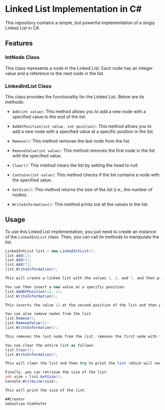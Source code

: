 # Linked List Implementation in C#

This repository contains a simple, but powerful implementation of a singly Linked List in C#.

## Features

### IntNode Class

This class represents a node in the Linked List. Each node has an integer value and a reference to the next node in the list.

### LinkedIntList Class

This class provides the functionality for the Linked List. Below are its methods:

- `Add(int value)`: This method allows you to add a new node with a specified value to the end of the list.

- `AddAtPosition(int value, int position)`: This method allows you to add a new node with a specified value at a specific position in the list.

- `Remove()`: This method removes the last node from the list.

- `RemoveValue(int value)`: This method removes the first node in the list with the specified value.

- `Clear()`: This method clears the list by setting the head to null.

- `Contains(int value)`: This method checks if the list contains a node with the specified value.

- `GetSize()`: This method returns the size of the list (i.e., the number of nodes).

- `WriteInformation()`: This method prints out all the values in the list.

## Usage

To use this Linked List implementation, you just need to create an instance of the `LinkedIntList` class. Then, you can call its methods to manipulate the list.

```csharp
LinkedIntList list = new LinkedIntList();
list.Add(1);
list.Add(2);
list.Add(7);
list.WriteInformation();

This will create a linked list with the values 1, 2, and 7, and then print those values.

You can then insert a new value at a specific position:
list.AddAtPosition(12, 1);
list.WriteInformation();

This inserts the value 12 at the second position of the list and then prints the updated list.

You can also remove nodes from the list:
list.Remove();
list.RemoveValue(2);
list.WriteInformation();

This removes the last node from the list, removes the first node with the value 2, and then prints the updated list.

You can clear the entire list as follows:
list.Clear();
list.WriteInformation();

This will clear the list and then try to print the list (which will now be empty).

Finally, you can retrieve the size of the list:
int size = list.GetSize();
Console.WriteLine(size);

This will print the size of the list.

##Creator
Sebastian Viehhofer
